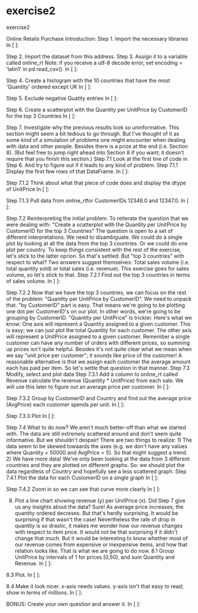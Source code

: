 # exercise2
exercise2

Online Retails Purchase
Introduction:
Step 1. Import the necessary libraries
In [ ]:

Step 2. Import the dataset from this address.
Step 3. Assign it to a variable called online_rt
Note: if you receive a utf-8 decode error, set encoding = 'latin1' in pd.read_csv().
In [ ]:

Step 4. Create a histogram with the 10 countries that have the most 'Quantity' ordered except UK
In [ ]:

Step 5. Exclude negative Quatity entries
In [ ]:

Step 6. Create a scatterplot with the Quantity per UnitPrice by CustomerID for the top 3 Countries
In [ ]:

Step 7. Investigate why the previous results look so uninformative.
This section might seem a bit tedious to go through. But I've thought of it as some kind of a simulation of problems one might encounter when dealing with data and other people. Besides there is a prize at the end (i.e. Section 8).
(But feel free to jump right ahead into Section 8 if you want; it doesn't require that you finish this section.)
Step 7.1 Look at the first line of code in Step 6. And try to figure out if it leads to any kind of problem.
Step 7.1.1 Display the first few rows of that DataFrame.
In [ ]:

Step 7.1.2 Think about what that piece of code does and display the dtype of UnitPrice
In [ ]:

Step 7.1.3 Pull data from online_rtfor CustomerIDs 12346.0 and 12347.0.
In [ ]:

Step 7.2 Reinterpreting the initial problem.
To reiterate the question that we were dealing with:
"Create a scatterplot with the Quantity per UnitPrice by CustomerID for the top 3 Countries"
The question is open to a set of different interpretations. We need to disambiguate.
We could do a single plot by looking at all the data from the top 3 countries. Or we could do one plot per country. To keep things consistent with the rest of the exercise, let's stick to the latter oprion. So that's settled.
But "top 3 countries" with respect to what? Two answers suggest themselves: Total sales volume (i.e. total quantity sold) or total sales (i.e. revenue). This exercise goes for sales volume, so let's stick to that.
Step 7.2.1 Find out the top 3 countries in terms of sales volume.
In [ ]:

Step 7.2.2
Now that we have the top 3 countries, we can focus on the rest of the problem:
"Quantity per UnitPrice by CustomerID".
We need to unpack that.
"by CustomerID" part is easy. That means we're going to be plotting one dot per CustomerID's on our plot. In other words, we're going to be grouping by CustomerID.
"Quantity per UnitPrice" is trickier. Here's what we know:
One axis will represent a Quantity assigned to a given customer. This is easy; we can just plot the total Quantity for each customer. The other axis will represent a UnitPrice assigned to a given customer. Remember a single customer can have any number of orders with different prices, so summing up prices isn't quite helpful. Besides it's not quite clear what we mean when we say "unit price per customer"; it sounds like price of the customer! A reasonable alternative is that we assign each customer the average amount each has paid per item. So let's settle that question in that manner.
Step 7.3 Modify, select and plot data
Step 7.3.1 Add a column to online_rt called Revenue calculate the revenue (Quantity * UnitPrice) from each sale.
We will use this later to figure out an average price per customer.
In [ ]:

Step 7.3.2 Group by CustomerID and Country and find out the average price (AvgPrice) each customer spends per unit.
In [ ]:

Step 7.3.3 Plot
In [ ]:

Step 7.4 What to do now?
We aren't much better-off than what we started with. The data are still extremely scattered around and don't seem quite informative.
But we shouldn't despair! There are two things to realize: 1) The data seem to be skewed towaards the axes (e.g. we don't have any values where Quantity = 50000 and AvgPrice = 5). So that might suggest a trend. 2) We have more data! We've only been looking at the data from 3 different countries and they are plotted on different graphs.
So: we should plot the data regardless of Country and hopefully see a less scattered graph.
Step 7.4.1 Plot the data for each CustomerID on a single graph
In [ ]:

Step 7.4.2 Zoom in so we can see that curve more clearly
In [ ]:

8. Plot a line chart showing revenue (y) per UnitPrice (x).
Did Step 7 give us any insights about the data? Sure! As average price increases, the quantity ordered decreses. But that's hardly surprising. It would be surprising if that wasn't the case!
Nevertheless the rate of drop in quantity is so drastic, it makes me wonder how our revenue changes with respect to item price. It would not be that surprising if it didn't change that much. But it would be interesting to know whether most of our revenue comes from expensive or inexpensive items, and how that relation looks like.
That is what we are going to do now.
8.1 Group UnitPrice by intervals of 1 for prices [0,50), and sum Quantity and Revenue.
In [ ]:

8.3 Plot.
In [ ]:

8.4 Make it look nicer.
x-axis needs values.
y-axis isn't that easy to read; show in terms of millions.
In [ ]:

BONUS: Create your own question and answer it.
In [ ]:
